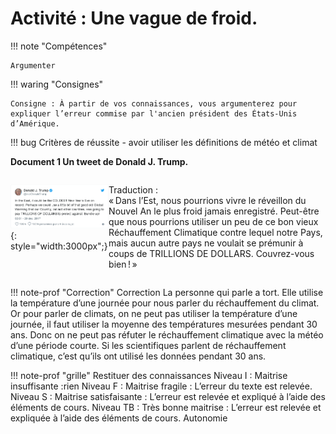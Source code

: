 # Activité : Une vague de froid.

!!! note "Compétences"

    Argumenter 

!!! waring "Consignes"

    Consigne : À partir de vos connaissances, vous argumenterez pour expliquer l’erreur commise par l'ancien président des États-Unis d’Amérique.
    
!!! bug Critères de réussite
    - avoir utiliser les définitions de météo et climat




**Document 1 Un tweet de Donald J. Trump.**

<div markdown style="display: flex; flex-direction:row" > 


![](Pictures/tweetTrump.png){: style="width:3000px";} 

Traduction :  
« Dans l’Est, nous pourrions vivre le réveillon du Nouvel An le plus froid jamais enregistré. Peut-être que nous pourrions utiliser un peu de ce bon vieux Réchauffement Climatique contre lequel notre Pays, mais aucun autre pays ne voulait se prémunir à coups de TRILLIONS DE DOLLARS. Couvrez-vous bien ! »

</div>

!!! note-prof "Correction"
    Correction La personne qui parle a tort. Elle utilise la température d’une journée pour nous parler du réchauffement du climat. Or pour parler de climats, on ne peut pas utiliser la température d’une journée, il faut utiliser la moyenne des températures mesurées pendant 30 ans. Donc on ne peut pas réfuter le réchauffement climatique avec la météo d’une période courte. Si les scientifiques parlent de réchauffement climatique, c’est qu’ils ont utilisé les données pendant 30 ans.

!!! note-prof "grille"
    Restituer des connaissances
    Niveau I : Maitrise insuffisante :rien
    Niveau F : Maitrise fragile : L’erreur du texte est relevée.
    Niveau S : Maitrise satisfaisante : L’erreur est relevée et expliqué à l’aide des éléments de cours.
    Niveau TB : Très bonne maitrise : L’erreur est relevée et expliquée à l’aide des éléments de cours. Autonomie

